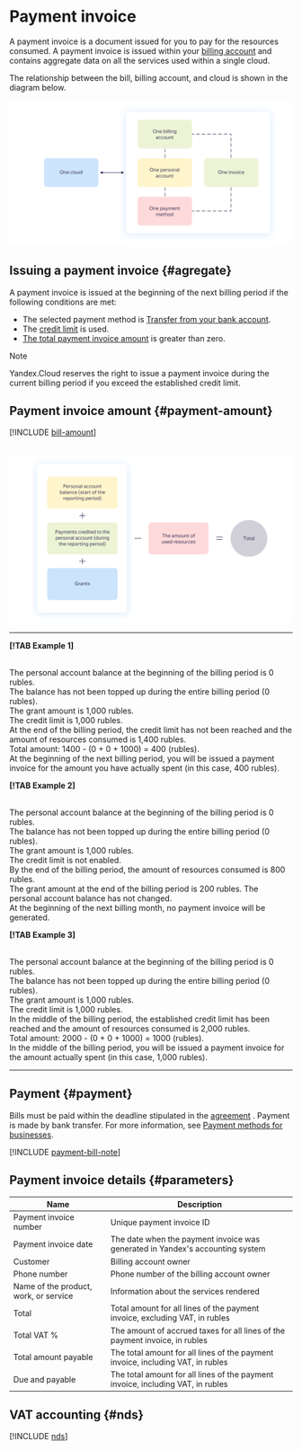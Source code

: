 # Payment invoice

A payment invoice is a document issued for you to pay for the resources consumed. A payment invoice is issued within your [billing account](billing-account.md) and contains aggregate data on all the services used within a single cloud.

The relationship between the bill, billing account, and cloud is shown in the diagram below.

![](../_assets/1-1-cloud.png)

## Issuing a payment invoice {#agregate}

A payment invoice is issued at the beginning of the next billing period if the following conditions are met:

- The selected payment method is [Transfer from your bank account](../payment/payment-methods-business.md).
- The [credit limit](../concepts/credit-limit.md) is used.
- [The total payment invoice amount](#payment-amount) is greater than zero.

 > [!NOTE]
 >
 > Yandex.Cloud reserves the right to issue a payment invoice during the current billing period if you exceed the established credit limit.
 >
 
## Payment invoice amount {#payment-amount}

[!INCLUDE [bill-amount](../_includes/bill-amount.md)]

<br/>![](../_assets/formula.png)

  ---  

 **[!TAB Example 1]**

<br/>The personal account balance at the beginning of the billing period is 0 rubles.
<br/>The balance has not been topped up during the entire billing period (0 rubles).
<br/>The grant amount is 1,000 rubles.
<br/>The credit limit is 1,000 rubles.
<br/>At the end of the billing period, the credit limit has not been reached and the amount of resources consumed is 1,400 rubles.
<br/>Total amount: 1400 - (0 + 0 + 1000) = 400 (rubles).
<br/>At the beginning of the next billing period, you will be issued a payment invoice for the amount you have actually spent (in this case, 400 rubles).

**[!TAB Example 2]**

<br/>The personal account balance at the beginning of the billing period is 0 rubles.
<br/>The balance has not been topped up during the entire billing period (0 rubles).
<br/>The grant amount is 1,000 rubles.
<br/>The credit limit is not enabled.
<br/>By the end of the billing period, the amount of resources consumed is 800 rubles.
<br/>The grant amount at the end of the billing period is 200 rubles. The personal account balance has not changed.
<br/>At the beginning of the next billing month, no payment invoice will be generated.

**[!TAB Example 3]**

<br/>The personal account balance at the beginning of the billing period is 0 rubles.
<br/>The balance has not been topped up during the entire billing period (0 rubles).
<br/>The grant amount is 1,000 rubles.
<br/>The credit limit is 1,000 rubles.
<br/>In the middle of the billing period, the established credit limit has been reached and the amount of resources consumed is 2,000 rubles.
<br/>Total amount: 2000 - (0 + 0 + 1000) = 1000 (rubles).
<br/>In the middle of the billing period, you will be issued a payment invoice for the amount actually spent (in this case, 1,000 rubles).

  ---    

## Payment {#payment}

Bills must be paid within the deadline stipulated in the [ agreement]( ../concepts/contract.md) . Payment is made by bank transfer. For more information, see [Payment methods for businesses](../payment/payment-methods-business.md).

[!INCLUDE [payment-bill-note](../_includes/payment-bill-note.md)]

## Payment invoice details {#parameters}

| Name | Description |
| ----- | ----- |
| Payment invoice number | Unique payment invoice ID |
| Payment invoice date | The date when the payment invoice was generated in Yandex's accounting system |
| Customer | Billing account owner |
| Phone number | Phone number of the billing account owner |
| Name of the product, work, or service | Information about the services rendered |
| Total | Total amount for all lines of the payment invoice, excluding VAT, in rubles |
| Total VAT % | The amount of accrued taxes for all lines of the payment invoice, in rubles |
| Total amount payable | The total amount for all lines of the payment invoice, including VAT, in rubles |
| Due and payable | The total amount for all lines of the payment invoice, including VAT, in rubles |

## VAT accounting {#nds}

[!INCLUDE [nds](../_includes/nds.md)]

